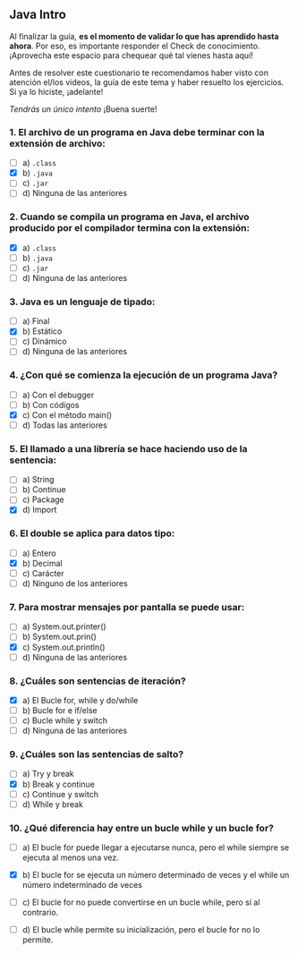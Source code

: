 ## Java Intro

Al finalizar la guía, **es el momento de validar lo que has aprendido hasta ahora**. Por eso, es importante responder el Check de conocimiento. ¡Aprovecha este espacio para chequear qué tal vienes hasta aquí!

Antes de resolver este cuestionario te recomendamos haber visto con atención
el/los videos, la guía de este tema y haber resuelto los ejercicios. Si
ya lo hiciste, ¡adelante!

_Tendrás un único intento_
¡Buena suerte!

### 1. El archivo de un programa en Java debe terminar con la extensión de archivo:

- [ ] a) `.class`
- [X] b) `.java`
- [ ] c) `.jar`
- [ ] d) Ninguna de las anteriores

### 2. Cuando se compila un programa en Java, el archivo producido por el compilador termina con la extensión:

- [X] a) `.class`
- [ ] b) `.java`
- [ ] c) `.jar`
- [ ] d) Ninguna de las anteriores

### 3. Java es un lenguaje de tipado:

- [ ] a) Final
- [X] b) Estático
- [ ] c) Dinámico
- [ ] d) Ninguna de las anteriores

### 4. ¿Con qué se comienza la ejecución de un programa Java?

- [ ] a) Con el debugger
- [ ] b) Con códigos
- [X] c) Con el método main()
- [ ] d) Todas las anteriores

### 5. El llamado a una librería se hace haciendo uso de la sentencia:

- [ ] a) String
- [ ] b) Continue
- [ ] c) Package
- [X] d) Import

### 6. El double se aplica para datos tipo:

- [ ] a) Entero
- [X] b) Decimal
- [ ] c) Carácter
- [ ] d) Ninguno de los anteriores

### 7. Para mostrar mensajes por pantalla se puede usar:

- [ ] a) System.out.printer()
- [ ] b) System.out.prin()
- [X] c) System.out.println()
- [ ] d) Ninguna de las anteriores

### 8. ¿Cuáles son sentencias de iteración?

- [X] a) El Bucle for, while y do/while
- [ ] b) Bucle for e if/else
- [ ] c) Bucle while y switch
- [ ] d) Ninguna de las anteriores

### 9. ¿Cuáles son las sentencias de salto?

- [ ] a) Try y break
- [X] b) Break y continue
- [ ] c) Continue y switch
- [ ] d) While y break

### 10. ¿Qué diferencia hay entre un bucle while y un bucle for?

- [ ] a) El bucle for puede llegar a ejecutarse nunca, pero el while siempre se ejecuta al menos una vez.
- [X] b) El bucle for se ejecuta un número determinado de veces y el while un número indeterminado de veces
- [ ] c) El bucle for no puede convertirse en un bucle while, pero sí al contrario.
- [ ] d) El bucle while permite su inicialización, pero el bucle for no lo permite.


